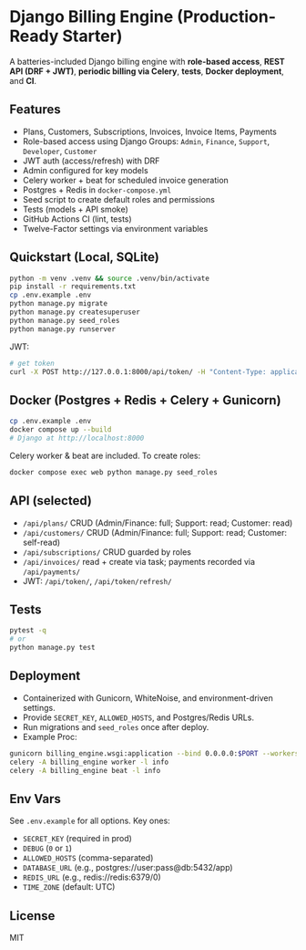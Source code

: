 # Django Billing Engine (Production-Ready Starter)

A batteries-included Django billing engine with **role-based access**, **REST API (DRF + JWT)**,
**periodic billing via Celery**, **tests**, **Docker deployment**, and **CI**.

## Features
- Plans, Customers, Subscriptions, Invoices, Invoice Items, Payments
- Role-based access using Django Groups: `Admin`, `Finance`, `Support`, `Developer`, `Customer`
- JWT auth (access/refresh) with DRF
- Admin configured for key models
- Celery worker + beat for scheduled invoice generation
- Postgres + Redis in `docker-compose.yml`
- Seed script to create default roles and permissions
- Tests (models + API smoke)
- GitHub Actions CI (lint, tests)
- Twelve-Factor settings via environment variables

## Quickstart (Local, SQLite)
```bash
python -m venv .venv && source .venv/bin/activate
pip install -r requirements.txt
cp .env.example .env
python manage.py migrate
python manage.py createsuperuser
python manage.py seed_roles
python manage.py runserver
```
JWT:
```bash
# get token
curl -X POST http://127.0.0.1:8000/api/token/ -H "Content-Type: application/json" -d '{"username":"<user>","password":"<pass>"}'
```

## Docker (Postgres + Redis + Celery + Gunicorn)
```bash
cp .env.example .env
docker compose up --build
# Django at http://localhost:8000
```
Celery worker & beat are included. To create roles:
```bash
docker compose exec web python manage.py seed_roles
```

## API (selected)
- `/api/plans/` CRUD (Admin/Finance: full; Support: read; Customer: read)
- `/api/customers/` CRUD (Admin/Finance: full; Support: read; Customer: self-read)
- `/api/subscriptions/` CRUD guarded by roles
- `/api/invoices/` read + create via task; payments recorded via `/api/payments/`
- JWT: `/api/token/`, `/api/token/refresh/`

## Tests
```bash
pytest -q
# or
python manage.py test
```

## Deployment
- Containerized with Gunicorn, WhiteNoise, and environment-driven settings.
- Provide `SECRET_KEY`, `ALLOWED_HOSTS`, and Postgres/Redis URLs.
- Run migrations and `seed_roles` once after deploy.
- Example Proc:
```bash
gunicorn billing_engine.wsgi:application --bind 0.0.0.0:$PORT --workers 3
celery -A billing_engine worker -l info
celery -A billing_engine beat -l info
```

## Env Vars
See `.env.example` for all options. Key ones:
- `SECRET_KEY` (required in prod)
- `DEBUG` (`0` or `1`)
- `ALLOWED_HOSTS` (comma-separated)
- `DATABASE_URL` (e.g., postgres://user:pass@db:5432/app)
- `REDIS_URL` (e.g., redis://redis:6379/0)
- `TIME_ZONE` (default: UTC)

## License
MIT
